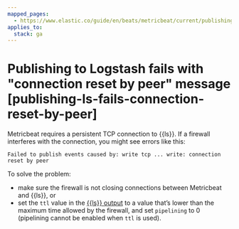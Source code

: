 ```yaml
---
mapped_pages:
  - https://www.elastic.co/guide/en/beats/metricbeat/current/publishing-ls-fails-connection-reset-by-peer.html
applies_to:
  stack: ga
---
```


# Publishing to Logstash fails with "connection reset by peer" message [publishing-ls-fails-connection-reset-by-peer]

Metricbeat requires a persistent TCP connection to {{ls}}. If a firewall interferes with the connection, you might see errors like this:

```shell
Failed to publish events caused by: write tcp ... write: connection reset by peer
```

To solve the problem:

* make sure the firewall is not closing connections between Metricbeat and {{ls}}, or
* set the `ttl` value in the [{{ls}} output](/reference/metricbeat/logstash-output.md) to a value that’s lower than the maximum time allowed by the firewall, and set `pipelining` to 0 (pipelining cannot be enabled when `ttl` is used).

